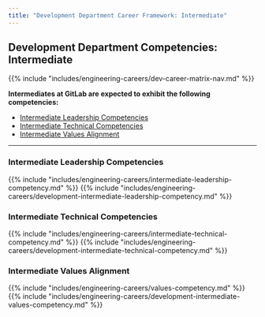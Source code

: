 ```yaml
---
title: "Development Department Career Framework: Intermediate"
---
```


## Development Department Competencies: Intermediate

{{% include "includes/engineering-careers/dev-career-matrix-nav.md" %}}

**Intermediates at GitLab are expected to exhibit the following competencies:**

- [Intermediate Leadership Competencies](#intermediate-leadership-competencies)
- [Intermediate Technical Competencies](#intermediate-technical-competencies)
- [Intermediate Values Alignment](#intermediate-values-alignment)

---

### Intermediate Leadership Competencies

{{% include "includes/engineering-careers/intermediate-leadership-competency.md" %}}
{{% include "includes/engineering-careers/development-intermediate-leadership-competency.md" %}}
  
### Intermediate Technical Competencies

{{% include "includes/engineering-careers/intermediate-technical-competency.md" %}}
{{% include "includes/engineering-careers/development-intermediate-technical-competency.md" %}}

### Intermediate Values Alignment

{{% include "includes/engineering-careers/values-competency.md" %}}
{{% include "includes/engineering-careers/development-intermediate-values-competency.md" %}}
